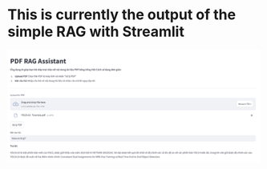 # This is currently the output of the simple RAG with Streamlit

![Alt text](..\images\aio_rag.png)


